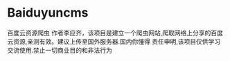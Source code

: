 # Baiduyuncms
百度云资源爬虫
作者李应齐，该项目是建立一个爬虫网站,爬取网络上分享的百度云资源,亲测有效。建议上传至国外服务器.国内你懂得
责任申明,该项目仅供学习交流使用.禁止一切商业目的和非法行为
